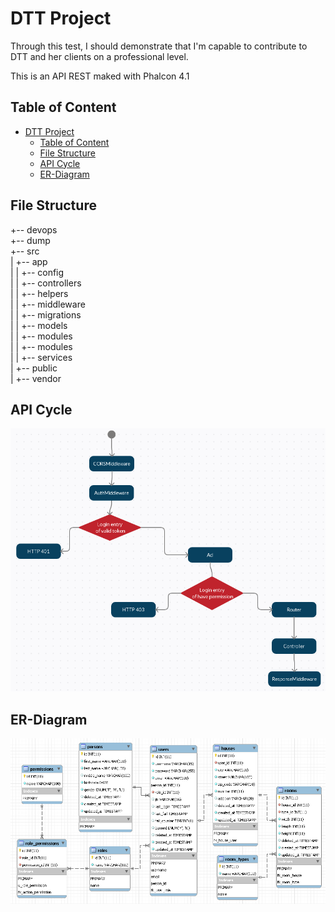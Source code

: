 # DTT Project
Through this test, I should demonstrate that I'm capable to contribute to DTT and her clients on a professional level.

This is an API REST maked with Phalcon 4.1

## Table of Content
- [DTT Project](#dtt-project)
  - [Table of Content](#table-of-content)
  - [File Structure](#file-structure)
  - [API Cycle](#api-cycle)
  - [ER-Diagram](#er-diagram)

## File Structure
+-- devops  
+-- dump  
+-- src  
|    +-- app  
|    |   +-- config  
|    |   +-- controllers  
|    |   +-- helpers  
|    |   +-- middleware  
|    |   +-- migrations  
|    |   +-- models  
|    |   +-- modules  
|    |   +-- modules  
|    |   +-- services  
|    +-- public  
|    +-- vendor  

## API Cycle
![life cycle](img/life-cycle.PNG)

## ER-Diagram
![er-diagram](img/ER-diagram.PNG)